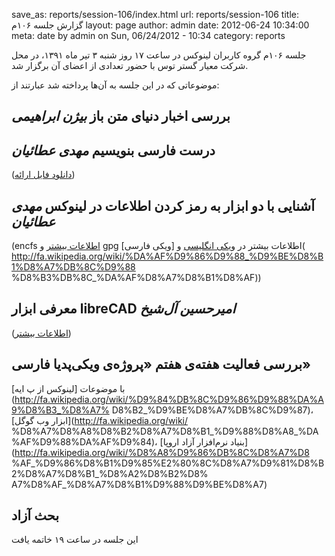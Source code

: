 save_as: reports/session-106/index.html
url: reports/session-106
title: گزارش جلسه ۱۰۶م
layout: page
author: admin
date: 2012-06-24 10:34:00
meta: date by admin on Sun, 06/24/2012 - 10:34
category: reports

جلسه ۱۰۶م گروه کاربران لینوکس در ساعت ۱۷ روز شنبه ۳ تیر ماه ۱۳۹۱، در محل شرکت
معیار گستر توس با حضور تعدادی از اعضای آن برگزار شد.


<!--more-->


موضوعاتی که در این جلسه به آن‌ها پرداخته شد عبارتند از:

## بررسی اخبار دنیای متن باز *بیژن ابراهیمی*

## درست فارسی بنویسیم *مهدی عطائیان*
([دانلود فایل
ارائه](/theme/uploads/reports/session-106/persian.pdf))

## آشنایی با دو ابزار به رمز کردن اطلاعات در لینوکس *مهدی عطائیان*
(encfs
[اطلاعات بیشتر](http://en.wikipedia.org/wiki/EncFS) و gpg اطلاعات بیشتر در
[ویکی انگلیسی](http://en.wikipedia.org/wiki/GNU_Privacy_Guard) و [ویکی فارسی](
http://fa.wikipedia.org/wiki/%DA%AF%D9%86%D9%88_%D9%BE%D8%B1%D8%A7%DB%8C%D9%88
%D8%B3%DB%8C_%DA%AF%D8%A7%D8%B1%D8%AF))

## معرفی ابزار libreCAD *امیرحسین آل‌شیخ*
([اطلاعات
بیشتر](http://librecad.org/cms/home.html))

## بررسی فعالیت هفته‌ی هفتم «پروژه‌ی ویکی‌پدیا فارسی»
با موضوعات [لینوکس از پ
ایه](http://fa.wikipedia.org/wiki/%D9%84%DB%8C%D9%86%D9%88%DA%A9%D8%B3_%D8%A7%
D8%B2_%D9%BE%D8%A7%DB%8C%D9%87)، [ابزار وب گوگل](http://fa.wikipedia.org/wiki/
%D8%A7%D8%A8%D8%B2%D8%A7%D8%B1_%D9%88%D8%A8_%DA%AF%D9%88%DA%AF%D9%84)، [بنیاد
نرم‌افزار آزاد اروپا](http://fa.wikipedia.org/wiki/%D8%A8%D9%86%DB%8C%D8%A7%D8
%AF_%D9%86%D8%B1%D9%85%E2%80%8C%D8%A7%D9%81%D8%B2%D8%A7%D8%B1_%D8%A2%D8%B2%D8%
A7%D8%AF_%D8%A7%D8%B1%D9%88%D9%BE%D8%A7)

## بحث آزاد



این جلسه در ساعت ۱۹ خاتمه یافت
